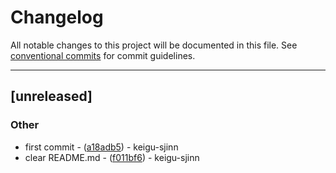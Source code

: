 # Changelog

All notable changes to this project will be documented in this file. See [conventional commits](https://www.conventionalcommits.org/) for commit guidelines.

---
## [unreleased]

### Other

- first commit - ([a18adb5](https://github.com/keigu-sjinn/rcli/commit/a18adb559e03d179f0d80b31ad669f53d8124551)) - keigu-sjinn
- clear README.md - ([f011bf6](https://github.com/keigu-sjinn/rcli/commit/f011bf67b155ba83f59633fa5bd4240def1d5541)) - keigu-sjinn

<!-- generated by git-cliff -->

